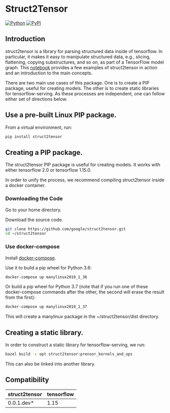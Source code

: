 # Struct2Tensor

[![Python](https://img.shields.io/pypi/pyversions/struct2tensor.svg?style=plastic)](https://github.com/google/struct2tensor)
[![PyPI](https://badge.fury.io/py/struct2tensor.svg)](https://badge.fury.io/py/struct2tensor)


<!--*
freshness: { owner: 'martinz' reviewed: '2019-10-28' }
*-->

## Introduction
struct2tensor is a library for parsing structured data inside of tensorflow.
In particular, it makes it easy to manipulate structured data, e.g., slicing,
flattening, copying substructures, and so on, as part of a TensorFlow model
graph. This [notebook](examples/prensor_playground.ipynb) provides a few examples of struct2tensor in action and an
introduction to the main concepts.


There are two main use cases of this package. One is to create a PIP package,
useful for creating models.
The other is to create static libraries for tensorflow-serving.
As these processes are independent, one can follow either set of directions
below.

## Use a pre-built Linux PIP package.


From a virtual environment, run:

```bash
pip install struct2tensor
```

## Creating a PIP package.

The struct2tensor PIP package is useful for creating models.
It works with either tensorflow 2.0 or tensorflow 1.15.0.

In order to unify the process, we recommend compiling struct2tensor inside
a docker container.


### Downloading the Code

Go to your home directory.

Download the source code.

```bash
git clone https://github.com/google/struct2tensor.git
cd ~/struct2tensor
```

### Use docker-compose
Install [docker-compose](https://docs.docker.com/compose/).

Use it to build a pip wheel for Python 3.6:

```bash
docker-compose up manylinux2010_1_36
```

Or build a pip wheel for Python 3.7 (note that if you run one of these
docker-compose commands after the other, the second will erase the result
from the first):


```bash
docker-compose up manylinux2010_1_37
```

This will create a manylinux package in the ~/struct2tensor/dist directory.



## Creating a static library.

In order to construct a static library for tensorflow-serving, we run:

```bash
bazel build -c opt struct2tensor:prensor_kernels_and_ops
```

This can also be linked into another library.

## Compatibility

| struct2tensor                                                            |tensorflow        |
|--------------------------------------------------------------------------------------|------------------|
|0.0.1.dev*       |1.15        |
